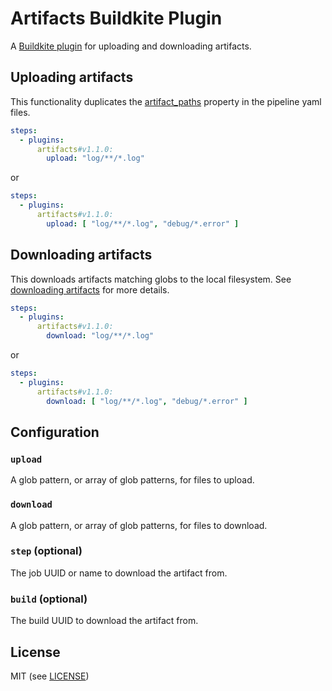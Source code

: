# Artifacts Buildkite Plugin

A [Buildkite plugin](https://buildkite.com/docs/agent/v3/plugins) for uploading and downloading artifacts.

## Uploading artifacts

This functionality duplicates the [artifact_paths]() property in the pipeline yaml files.

```yml
steps:
  - plugins:
      artifacts#v1.1.0:
        upload: "log/**/*.log"
```

or

```yml
steps:
  - plugins:
      artifacts#v1.1.0:
        upload: [ "log/**/*.log", "debug/*.error" ]
```

## Downloading artifacts

This downloads artifacts matching globs to the local filesystem. See [downloading artifacts](https://buildkite.com/docs/agent/cli-artifact#downloading-artifacts) for more details.

```yml
steps:
  - plugins:
      artifacts#v1.1.0:
        download: "log/**/*.log"
```

or

```yml
steps:
  - plugins:
      artifacts#v1.1.0:
        download: [ "log/**/*.log", "debug/*.error" ]
```

## Configuration

### `upload`

A glob pattern, or array of glob patterns, for files to upload.

### `download`

A glob pattern, or array of glob patterns, for files to download.

### `step` (optional)

The job UUID or name to download the artifact from.

### `build` (optional)

The build UUID to download the artifact from.

## License

MIT (see [LICENSE](LICENSE))
